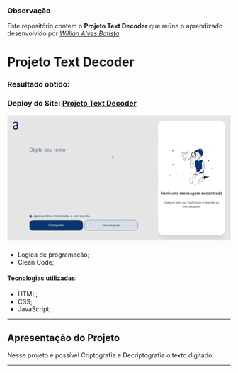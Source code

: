 ### Observação

Este repositório contem o **Projeto Text Decoder** que reúne o aprendizado desenvolvido por _[Willian Alves Batista](https://www.linkedin.com/in/willian-alves-batista-60aa6a180/)_.

# Projeto Text Decoder
### Resultado obtido:
### Deploy do Site: [Projeto Text Decoder](https://text-decoder-by-willian.netlify.app/)
![](textDecoder.gif)

####

  - Logica de programação;
  - Clean Code;

#### Tecnologias utilizadas:

  - HTML;
  - CSS;
  - JavaScript;

---

## Apresentação do Projeto

Nesse projeto é possível Criptografia e Decriptografia o texto digitado.


---

